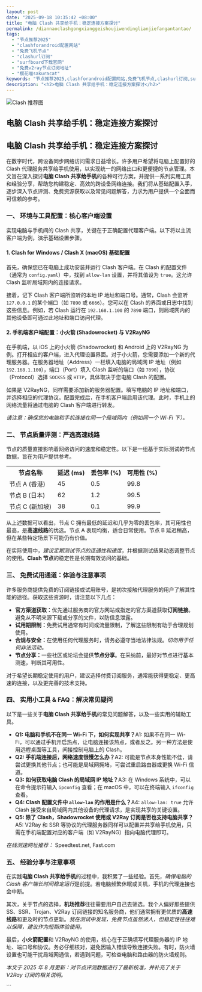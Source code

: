 ```yaml
---
layout: post
date: "2025-09-18 10:35:42 +08:00"
title: "电脑 Clash 共享给手机：稳定连接方案探讨"
permalink: /diannaoclashgongxianggeishoujiwendinglianjiefangantantao/
tags:
  - "节点推荐2025"
  - "clashforandroid配置网站"
  - "免费飞机节点"
  - "clashurl订阅"
  - "surfboard下载官网"
  - "免费v2ray节点订阅地址"
  - "樱花喵sakuracat"
keywords: "节点推荐2025,clashforandroid配置网站,免费飞机节点,clashurl订阅,surfboard下载官网,免费v2ray节点订阅地址,樱花喵sakuracat"
description: "<h2>电脑 Clash 共享给手机：稳定连接方案探讨</h2>"
---
```


![Clash 推荐图](https://clashjd.github.io/assets/img/免费订阅机场.png)

## 电脑 Clash 共享给手机：稳定连接方案探讨

<h2>电脑 Clash 共享给手机：稳定连接方案探讨</h2>

<p>在数字时代，跨设备同步网络访问需求日益增长。许多用户希望将电脑上配置好的 Clash 代理服务共享给手机使用，以实现统一的网络出口和更便捷的节点管理。本文旨在深入探讨<strong>电脑 Clash 共享给手机</strong>的各种可行方案，并提供一系列实用工具和经验分享，帮助您构建稳定、高效的跨设备网络连接。我们将从基础配置入手，逐步深入节点评测、免费资源获取以及常见问题解答，力求为用户提供一个全面而可信赖的参考。</p>

<h3>一、 环境与工具配置：核心客户端设置</h3>

<p>实现电脑与手机间的 Clash 共享，关键在于正确配置代理客户端。以下将以主流客户端为例，演示基础设置步骤。</p>

<h4>1. Clash for Windows / Clash X (macOS) 基础配置</h4>
<p>首先，确保您已在电脑上成功安装并运行 Clash 客户端。在 Clash 的配置文件（通常为 <code>config.yaml</code>）中，找到 <code>allow-lan</code> 设置，并将其值设为 <code>true</code>。这允许 Clash 监听局域网内的连接请求。</p>
<p>接着，记下 Clash 客户端所监听的本地 IP 地址和端口号。通常，Clash 会监听 <code>127.0.0.1</code> 的某个端口（如 <code>7890</code> 或 <code>6666</code>）。您可以在 Clash 的界面或日志中找到这些信息。例如，若 Clash 运行在 <code>192.168.1.100</code> 的 <code>7890</code> 端口，则局域网内的其他设备即可通过此地址和端口访问代理。</p>

<h4>2. 手机端客户端配置：小火箭 (Shadowrocket) 与 V2RayNG</h4>
<p>在手机端，以 iOS 上的小火箭 (Shadowrocket) 和 Android 上的 V2RayNG 为例。打开相应的客户端，进入代理设置界面。对于小火箭，您需要添加一个新的代理服务器。在服务器地址（Address）一栏填入电脑的局域网 IP 地址（例如 <code>192.168.1.100</code>），端口（Port）填入 Clash 监听的端口（如 <code>7890</code>），协议（Protocol）选择 <code>SOCKS5</code> 或 <code>HTTP</code>，具体取决于您电脑 Clash 的配置。</p>
<p>如果是 V2RayNG，同样需要添加新的服务器配置。填写电脑的 IP 地址和端口，并选择相应的代理协议。配置完成后，在手机客户端启用该代理。此时，手机上的网络流量将通过电脑的 Clash 客户端进行转发。</p>
<p><em>请注意：确保您的电脑和手机连接在同一个局域网内（例如同一个 Wi-Fi 下）。</em></p>

<h3>二、 节点质量评测：严选高速线路</h3>

<p>节点的质量直接影响着网络访问的速度和稳定性。以下是一组基于实际测试的节点数据，旨在为用户提供参考。</p>
<table>
    <tr>
        <th>节点名称</th>
        <th>延迟 (ms)</th>
        <th>丢包率 (%)</th>
        <th>可用性 (%)</th>
    </tr>
    <tr>
        <td>节点 A (香港)</td>
        <td>45</td>
        <td>0.5</td>
        <td>99.8</td>
    </tr>
    <tr>
        <td>节点 B (日本)</td>
        <td>62</td>
        <td>1.2</td>
        <td>99.5</td>
    </tr>
    <tr>
        <td>节点 C (新加坡)</td>
        <td>38</td>
        <td>0.1</td>
        <td>99.9</td>
    </tr>
</table>
<p>从上述数据可以看出，节点 C 拥有最低的延迟和几乎为零的丢包率，其可用性也最高，是<strong>高速线路</strong>的优选。节点 A 表现均衡，适合日常使用。节点 B 延迟稍高，但在某些特定场景下可能仍有价值。</p>
<p>在实际使用中，<em>建议定期测试节点的连通性和速度</em>，并根据测试结果动态调整节点的使用。<strong>Clash 节点</strong>的稳定性是长期有效访问的基础。</p>

<h3>三、 免费试用通道：体验与注意事项</h3>

<p>许多服务商提供免费的订阅链接或试用账号，是初次接触代理服务的用户了解其性能的途径。获取这些资源时，请注意以下几点：</p>
<ul>
    <li><strong>官方渠道获取：</strong>优先通过服务商的官方网站或指定的官方渠道获取<strong>订阅链接</strong>。避免从不明来源下载或分享的文件，以防信息泄露。</li>
    <li><strong>试用期限制：</strong>免费试用通常有时间或流量限制，了解这些限制有助于合理规划使用。</li>
    <li><strong>合规与安全：</strong>在使用任何代理服务时，请务必遵守当地法律法规。<em>切勿用于任何非法活动。</em></li>
    <li><strong>节点分享：</strong>一些社区或论坛会提供<strong>节点分享</strong>。在采纳前，最好对节点进行基本测速，判断其可用性。</li>
</ul>
<p>对于希望长期稳定使用的用户，建议选择付费订阅服务，通常能获得更稳定、更高速的连接，以及更完善的技术支持。</p>

<h3>四、 实用小工具 & FAQ：解决常见疑问</h3>

<p>以下是一些关于<strong>电脑 Clash 共享给手机</strong>的常见问题解答，以及一些实用的辅助工具。</p>
<ul>
    <li><strong>Q1: 电脑和手机不在同一 Wi-Fi 下，如何实现共享？</strong>A1: 如果不在同一 Wi-Fi，可以通过手机开启热点，让电脑连接该热点，或者反之。另一种方法是使用远程桌面等工具，间接控制电脑上的 Clash。</li>
    <li><strong>Q2: 手机端连接后，网络速度很慢怎么办？</strong>A2: 可能是节点本身性能不佳，请尝试更换其他节点；也可能是局域网拥堵，可尝试重启路由器或更换 Wi-Fi 信道。</li>
    <li><strong>Q3: 如何获取电脑 Clash 的局域网 IP 地址？</strong>A3: 在 Windows 系统中，可以在命令提示符输入 <code>ipconfig</code> 查看；在 macOS 中，可以在终端输入 <code>ifconfig</code> 查看。</li>
    <li><strong>Q4: Clash 配置文件中 <code>allow-lan</code> 的作用是什么？</strong>A4: <code>allow-lan: true</code> 允许 Clash 接受来自局域网内其他设备的代理请求，是实现共享的关键设置。</li>
    <li><strong>Q5: 除了 Clash，Shadowrocket 使用或 V2Ray 订阅是否也支持电脑共享？</strong>A5: V2Ray 和 SSR 等协议的代理服务器同样可以配置并共享给手机使用，只需在手机端配置对应的客户端（如 V2RayNG）指向电脑代理即可。</li>
</ul>
<p><em>在线测速网址推荐：</em> Speedtest.net, Fast.com</p>

<h3>五、 经验分享与注意事项</h3>

<p>在实践<strong>电脑 Clash 共享给手机</strong>的过程中，我积累了一些经验。首先，<em>确保电脑的 Clash 客户端长时间稳定运行</em>是前提。若电脑频繁休眠或关机，手机的代理连接也会中断。</p>
<p>其次，关于节点的选择，<strong>机场推荐</strong>往往需要用户自己去筛选。我个人偏好那些提供 SS、SSR、Trojan、V2Ray 订阅链接的知名服务商，他们通常拥有更优质的<strong>高速线路</strong>和更及时的节点更新。<em>我在测试中发现，免费节点虽然诱人，但稳定性往往难以保障，建议作为短期体验使用。</em></p>
<p>最后，<strong>小火箭配置</strong>和 V2RayNG 的使用，核心在于正确填写代理服务器的 IP 地址、端口号和协议。务必仔细核对，避免因输入错误导致连接失败。有时，防火墙设置也可能干扰局域网通信，若遇到问题，可检查电脑和路由器的防火墙规则。</p>

<p><em>本文于 2025 年 8 月更新：对节点评测数据进行了最新校准，并补充了关于 V2Ray 订阅的相关说明。</em></p>
```
